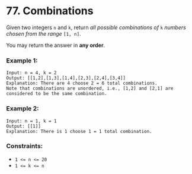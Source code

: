 # 77. Combinations

Given two integers `n` and `k`, return *all possible combinations of* `k` *numbers chosen from the range* `[1, n]`.

You may return the answer in **any order**.

### Example 1:

```text
Input: n = 4, k = 2
Output: [[1,2],[1,3],[1,4],[2,3],[2,4],[3,4]]
Explanation: There are 4 choose 2 = 6 total combinations.
Note that combinations are unordered, i.e., [1,2] and [2,1] are considered to be the same combination.
```

### Example 2:

```text
Input: n = 1, k = 1
Output: [[1]]
Explanation: There is 1 choose 1 = 1 total combination.
```

### Constraints:

- `1 <= n <= 20`
- `1 <= k <= n`
